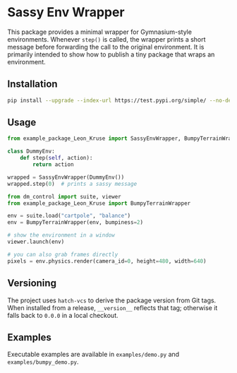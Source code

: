 # Sassy Env Wrapper

This package provides a minimal wrapper for Gymnasium-style environments.
Whenever `step()` is called, the wrapper prints a short message before
forwarding the call to the original environment. It is primarily intended to
show how to publish a tiny package that wraps an environment.

## Installation

```bash
pip install --upgrade --index-url https://test.pypi.org/simple/ --no-deps example_package_Leon_Kruse
```

## Usage

```python
from example_package_Leon_Kruse import SassyEnvWrapper, BumpyTerrainWrapper

class DummyEnv:
    def step(self, action):
        return action

wrapped = SassyEnvWrapper(DummyEnv())
wrapped.step(0)  # prints a sassy message
```

````python
from dm_control import suite, viewer
from example_package_Leon_Kruse import BumpyTerrainWrapper

env = suite.load("cartpole", "balance")
env = BumpyTerrainWrapper(env, bumpiness=2)

# show the environment in a window
viewer.launch(env)

# you can also grab frames directly
pixels = env.physics.render(camera_id=0, height=480, width=640)
````

## Versioning

The project uses `hatch-vcs` to derive the package version from Git tags. When
installed from a release, `__version__` reflects that tag; otherwise it falls
back to ``0.0.0`` in a local checkout.

## Examples

Executable examples are available in `examples/demo.py` and `examples/bumpy_demo.py`.
